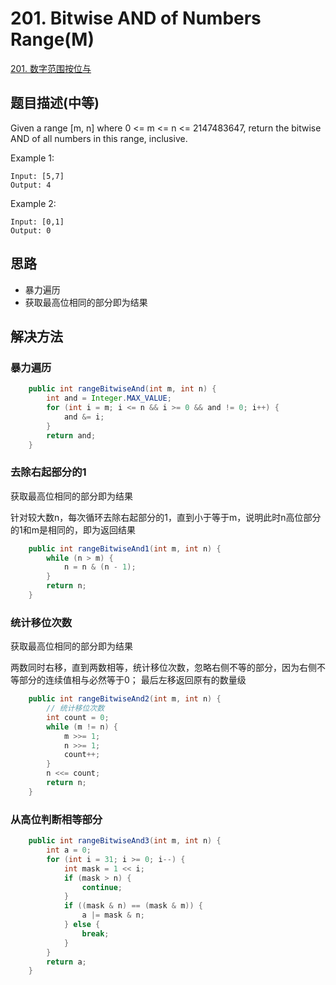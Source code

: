 # 201. Bitwise AND of Numbers Range(M)

[201. 数字范围按位与](https://leetcode-cn.com/problems/bitwise-and-of-numbers-range/)

## 题目描述(中等)

Given a range [m, n] where 0 <= m <= n <= 2147483647, return the bitwise AND of all numbers in this range, inclusive.

Example 1:
```
Input: [5,7]
Output: 4
```
Example 2:
```
Input: [0,1]
Output: 0
```

## 思路

- 暴力遍历
- 获取最高位相同的部分即为结果

## 解决方法

### 暴力遍历

```java
    public int rangeBitwiseAnd(int m, int n) {
        int and = Integer.MAX_VALUE;
        for (int i = m; i <= n && i >= 0 && and != 0; i++) {
            and &= i;
        }
        return and;
    }

```
### 去除右起部分的1
获取最高位相同的部分即为结果


针对较大数n，每次循环去除右起部分的1，直到小于等于m，说明此时n高位部分的1和m是相同的，即为返回结果

```java
    public int rangeBitwiseAnd1(int m, int n) {
        while (n > m) {
            n = n & (n - 1);
        }
        return n;
    }
```
### 统计移位次数

获取最高位相同的部分即为结果

两数同时右移，直到两数相等，统计移位次数，忽略右侧不等的部分，因为右侧不等部分的连续值相与必然等于0；
最后左移返回原有的数量级

```java
    public int rangeBitwiseAnd2(int m, int n) {
        // 统计移位次数
        int count = 0;
        while (m != n) {
            m >>= 1;
            n >>= 1;
            count++;
        }
        n <<= count;
        return n;
    }
```

### 从高位判断相等部分

```java
    public int rangeBitwiseAnd3(int m, int n) {
        int a = 0;
        for (int i = 31; i >= 0; i--) {
            int mask = 1 << i;
            if (mask > n) {
                continue;
            }
            if ((mask & n) == (mask & m)) {
                a |= mask & n;
            } else {
                break;
            }
        }
        return a;
    }
```



